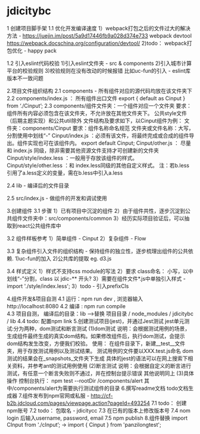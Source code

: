# jdicitybc

1 创建项目脚手架
1.1 优化开发编译速度
1）webpack打包之后的文件过大的解决方法 - https://juejin.im/post/5a9d17446fb9a028d374e733
     webpack devtool https://webpack.docschina.org/configuration/devtool/
2)todo： webpack打包优化 - happy pack

1.2 引入eslint代码校验
1)引入eslint文件夹 - src & components
2)引入城市计算平台的校验规则
3)校验规则在没有改动的时候报错
比如uc-fun的引入 - eslint库版本不一致问题

2.项目文件组织结构
2.1 components - 所有组件对应的源代码均放在该文件夹下
2.2 components/index.js ： 所有组件出口文件
export { default as Cinput } from ‘./Cinput’;
2.3 components/组件文件夹：一个组件对应一个文件夹
要求：组件所有内容必须包含在该文件夹，不允许放在其他文件夹下。 公共style文件（后期主题实现）和公共util除外
文件结构及要求如下，以Cinput组件为例：
文件夹：components/Cinput
要求：组件名称命名规范 文件夹或文件名称：大写，分割使用中划线“-”
Cinput/index.js ：必须有该文件，将最终完成或合成的组件导出。组件实现也可在该组件内。
export default Cinput;
Cinput/other.js  ： 尽量和 index.js 同级，除非需要其他资源文件支持才可创建新的文件夹
Cinput/style/index.less ：一般用于存放该组件的样式。
Cinput/style/other.less ：和 index.less同级的其他自定义样式。
注：若b.less引用了a.less定义的变量，需在b.less中引入a.less

2.4 lib - 编译后的文件目录

2.5 src/index.js - 做组件的开发和调试使用

3.创建组件
3.1 步骤
1）已有项目中沉淀的组件
2）由于组件共性，逐步沉淀到公共组件文件夹中：src/components/common
3）经历实际项目验证后，可以抽取到react公共组件库中

3.2 组件样板参考
1）简单组件 - Cinput
2）复杂组件 - Flow

3.3 复杂组件引入文件的组织结构 - 保持组件的独立性，逐步梳理出组件的公共依赖.
1)uc-fun的加入
2)公共库的提取 eg. d3.js

3.4 样式定义
1）样式不支持css module的写法
2）要求 class命名： 小写，以中划线“-”分割，class 以  jdic-** 开头?
3）需要在组件文件*.js中单独引入样式 - import './style/index.less';
3）todo - 引入prefixCls

4.组件开发&项目自测
4.1 运行：npm run dev , 浏览器输入http://localhost:8080
4.2 编译 : npm run compile   
4.3 项目自测， 编译后的目录：lib   -->替换 项目目录 / node_modules / jdicitybc / lib
4.4 todo: 配置npm link
5.创建测试项目(jest)，并通过Jest测试
jest单元测试:分为两种，dom测试和断言测试
(1)dom测试
说明：会根据测试用例的场景，生成组件最终生成的真实dom结构。如果修改组件后，执行dom测试，会提示dom结构发生改变，方便我们校验。
使用：
在组件目录下，新建__test__文件夹，用于存放测试用例以及测试结果。
测试用例的文件要以XXX.test.js命名
dom测试的结果会在_snapshots_文件夹下生成
具体的jest的语法可以在网上搜索下相关资料，并参考ant的测试用例使用
(2)断言测试
说明：会根据自定义的断言进行测试，有任意一个断言失败则不通过，并在控制台提示错误
其他说明同上
(3)具体操作
控制台执行： npm test --rootDir /components/alert
其中/components/alert为需要执行测试组件的目录
6.撰写readme文档
todo文档生成器
7.组件发布到npm官网或私服 -  http://cf-b2b.jdcloud.com/pages/viewpage.action?pageId=493254
7.1 todo： 创建npm账号
7.2 todo： 包取名 -  jdicitycc
7.3 在已有的版本上修改版本号
7.4 nom login 后输入username, password, email
7.5 npm publish
8.组件替换
import CInput from './cInput’; ->
import { Cinput } from 'panzilongtest';
